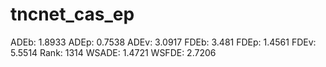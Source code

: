 # tncnet_cas_ep

ADEb: 1.8933
ADEp: 0.7538
ADEv: 3.0917
FDEb: 3.481
FDEp: 1.4561
FDEv: 5.5514
Rank: 1314
WSADE: 1.4721
WSFDE: 2.7206